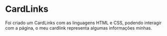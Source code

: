 # CardLinks
Foi criado um CardLinks com as linguagens HTML e CSS, podendo interagir com a página, o meu cardlink representa algumas informações minhas.
